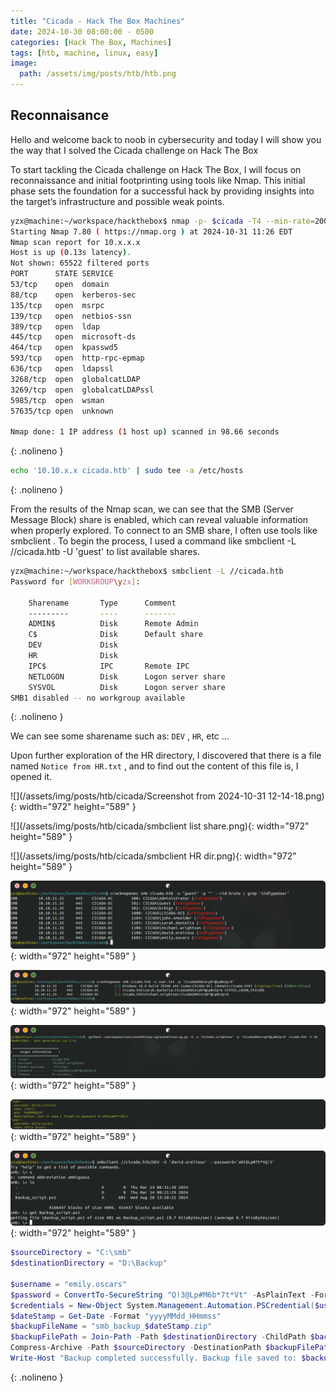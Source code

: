 ```yaml
---
title: "Cicada - Hack The Box Machines"
date: 2024-10-30 08:00:00 - 0500
categories: [Hack The Box, Machines]
tags: [htb, machine, linux, easy]
image: 
  path: /assets/img/posts/htb/htb.png
---
```



## Reconnaisance

Hello and welcome back to noob in cybersecurity and today I will show you the way that I solved the Cicada challenge on Hack The Box

To start tackling the Cicada challenge on Hack The Box, I will focus on reconnaissance and initial footprinting using tools like Nmap. This initial phase sets the foundation for  a successful hack by providing insights into the target’s infrastructure and possible weak points.

```bash
yzx@machine:~/workspace/hackthebox$ nmap -p- $cicada -T4 --min-rate=2000 -oN cicada/scan -Pn --disable-arp-ping
Starting Nmap 7.80 ( https://nmap.org ) at 2024-10-31 11:26 EDT
Nmap scan report for 10.x.x.x
Host is up (0.13s latency).
Not shown: 65522 filtered ports
PORT      STATE SERVICE
53/tcp    open  domain
88/tcp    open  kerberos-sec
135/tcp   open  msrpc
139/tcp   open  netbios-ssn
389/tcp   open  ldap
445/tcp   open  microsoft-ds
464/tcp   open  kpasswd5
593/tcp   open  http-rpc-epmap
636/tcp   open  ldapssl
3268/tcp  open  globalcatLDAP
3269/tcp  open  globalcatLDAPssl
5985/tcp  open  wsman
57635/tcp open  unknown

Nmap done: 1 IP address (1 host up) scanned in 98.66 seconds
```
{: .nolineno }

```bash
echo '10.10.x.x cicada.htb' | sudo tee -a /etc/hosts
```
{: .nolineno }

From the  results of the Nmap scan, we can see that the SMB (Server Message Block) share is enabled, which can reveal valuable information when properly explored. To connect to an SMB share, I often use tools like smbclient . To begin the process, I used a command like smbclient -L //cicada.htb -U 'guest' to list available shares. 

```bash
yzx@machine:~/workspace/hackthebox$ smbclient -L //cicada.htb
Password for [WORKGROUP\yzx]:

	Sharename       Type      Comment
	---------       ----      -------
	ADMIN$          Disk      Remote Admin
	C$              Disk      Default share
	DEV             Disk      
	HR              Disk      
	IPC$            IPC       Remote IPC
	NETLOGON        Disk      Logon server share 
	SYSVOL          Disk      Logon server share 
SMB1 disabled -- no workgroup available
```
{: .nolineno }

We can see some sharename such as: `DEV` , `HR`, etc … 

Upon further exploration of the HR directory, I discovered that there is a file named `Notice from HR.txt` , and to find out the content of this file is, I opened it.

![](/assets/img/posts/htb/cicada/Screenshot from 2024-10-31 12-14-18.png){: width="972" height="589" }

![](/assets/img/posts/htb/cicada/smbclient list share.png){: width="972" height="589" }

![](/assets/img/posts/htb/cicada/smbclient HR dir.png){: width="972" height="589" }

![](/assets/img/posts/htb/cicada/crackmapexec.png){: width="972" height="589" }

![](/assets/img/posts/htb/cicada/crackmapexec%20with%20default%20password.png){: width="972" height="589" }

![](/assets/img/posts/htb/cicada/enum.png){: width="972" height="589" }

![](/assets/img/posts/htb/cicada/image%206.png){: width="972" height="589" }

![](/assets/img/posts/htb/cicada/smb%20david.png){: width="972" height="589" }

```ps1
$sourceDirectory = "C:\smb"
$destinationDirectory = "D:\Backup"

$username = "emily.oscars"
$password = ConvertTo-SecureString "Q!3@Lp#M6b*7t*Vt" -AsPlainText -Force
$credentials = New-Object System.Management.Automation.PSCredential($username, $password)
$dateStamp = Get-Date -Format "yyyyMMdd_HHmmss"
$backupFileName = "smb_backup_$dateStamp.zip"
$backupFilePath = Join-Path -Path $destinationDirectory -ChildPath $backupFileName
Compress-Archive -Path $sourceDirectory -DestinationPath $backupFilePath
Write-Host "Backup completed successfully. Backup file saved to: $backupFilePath"
```
{: .nolineno }